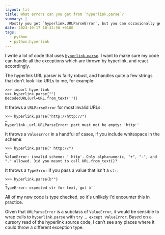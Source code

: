 ```yaml
---
layout: til
title: What errors can you get from `hyperlink.parse`?
summary: |
  Mostly you get `hyperlink.URLParseError`, but you can occasionally get a `ValueError` as well.
date: 2024-10-17 10:32:56 +0100
tags:
  - python
  - python:hyperlink
---
```

I write a lot of code that uses [`hyperlink.parse`](https://pypi.org/project/hyperlink/).
I want to make sure my code can handle all the exceptions which are thrown by hyperlink, and react accordingly.

The hyperlink URL parser is fairly robust, and handles quite a few strings that don't look like URLs to me, for example:

```pycon
>>> import hyperlink
>>> hyperlink.parse("")
DecodedURL(url=URL.from_text(''))
```

It throws a `URLParseError` for most invalid URLs:

```pycon
>>> hyperlink.parse("http://http://")
…
hyperlink._url.URLParseError: port must not be empty: 'http:'
```

It throws a `ValueError` in a handful of cases, if you include whitespace in the scheme:

```pycon
>>> hyperlink.parse(" http://")
…
ValueError: invalid scheme: ' http'. Only alphanumeric, "+", "-", and "." allowed. Did you meant to call URL.from_text()?
```

It throws a `TypeError` if you pass a value that isn't a `str`:

```pycon
>>> hyperlink.parse(b"")
…
TypeError: expected str for text, got b''
```

All of my new code is type checked, so it's unlikely I'd encounter this in practice.

Given that `URLParseError` is a subclass of `ValueError`, it would be sensible to wrap calls to `hyperlink.parse` with `try … except ValueError`.
Based on a cursory read of the hyperlink source code, I can't see any places where it could throw a different exception type.
